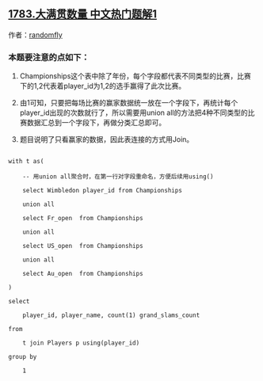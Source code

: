 ## [1783.大满贯数量 中文热门题解1](https://leetcode.cn/problems/grand-slam-titles/solutions/100000/quan-lian-jie-zhao-chu-suo-you-player_id-43fr)

作者：[randomfly](https://leetcode.cn/u/randomfly)
### 本题要注意的点如下：
1. Championships这个表中除了年份，每个字段都代表不同类型的比赛，比赛下的1,2代表着player_id为1,2的选手赢得了此次比赛。
2. 由1可知，只要把每场比赛的赢家数据统一放在一个字段下，再统计每个player_id出现的次数就行了，所以需要用union all的方法把4种不同类型的比赛数据汇总到一个字段下，再做分类汇总即可。
3. 题目说明了只看赢家的数据，因此表连接的方式用Join。

```
with t as(
    -- 用union all聚合时，在第一行对字段重命名，方便后续用using()
    select Wimbledon player_id from Championships
    union all
    select Fr_open  from Championships
    union all
    select US_open  from Championships
    union all
    select Au_open  from Championships
)
select
    player_id, player_name, count(1) grand_slams_count
from
    t join Players p using(player_id)
group by
    1
```
